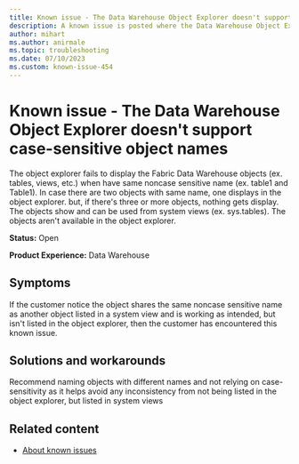 ```yaml
---
title: Known issue - The Data Warehouse Object Explorer doesn't support case-sensitive object names
description: A known issue is posted where the Data Warehouse Object Explorer doesn't support case-sensitive object names
author: mihart
ms.author: anirmale
ms.topic: troubleshooting 
ms.date: 07/10/2023
ms.custom: known-issue-454
---
```


# Known issue - The Data Warehouse Object Explorer doesn't support case-sensitive object names
The object explorer fails to display the Fabric Data Warehouse objects (ex. tables, views, etc.) when have same noncase sensitive name (ex. table1 and Table1). In case there are two objects with same name, one displays in the object explorer. but, if there's three or more objects, nothing gets display. The objects show and can be used from system views (ex. sys.tables). The objects aren't available in the object explorer.

**Status:** Open

**Product Experience:** Data Warehouse

## Symptoms

If the customer notice the object shares the same noncase sensitive name as another object listed in a system view and is working as intended, but isn't listed in the object explorer, then the customer has encountered this known issue.

## Solutions and workarounds

Recommend naming objects with different names and not relying on case-sensitivity as it helps avoid any inconsistency from not being listed in the object explorer, but listed in system views

## Related content

- [About known issues](https://support.fabric.microsoft.com/known-issues)
